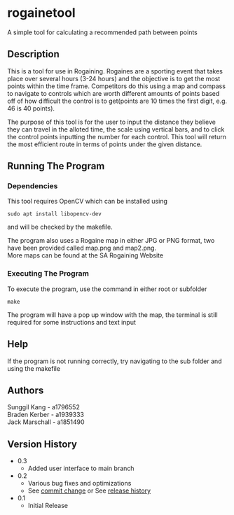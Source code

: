 # rogainetool

A simple tool for calculating a recommended path between points

## Description

This is a tool for use in Rogaining. Rogaines are a sporting event that takes place over several hours (3-24 hours) and the objective is to get the most points within the time frame. Competitors do this using a map and compass to navigate to controls which are worth different amounts of points based off of how difficult the control is to get(points are 10 times the first digit, e.g. 46 is 40 points). 

The purpose of this tool is for the user to input the distance they believe they can travel in the alloted time, the scale using vertical bars, and to click the control points inputting the number for each control. This tool will return the most efficient route in terms of points under the given distance.

## Running The Program

### Dependencies
This tool requires OpenCV which can be installed using 
```
sudo apt install libopencv-dev
```
and will be checked by the makefile.  
  
The program also uses a Rogaine map in either JPG or PNG format, two have been provided called map.png and map2.png.  
More maps can be found at the SA Rogaining Website

### Executing The Program

To execute the program, use the command in either root or subfolder
```
make
```
The program will have a pop up window with the map, the terminal is still required for some instructions and text input  

## Help

If the program is not running correctly, try navigating to the sub folder and using the makefile

## Authors

Sunggil Kang - a1796552  
Braden Kerber - a1939333  
Jack Marschall - a1851490  

## Version History
* 0.3
   * Added user interface to main branch
* 0.2
    * Various bug fixes and optimizations
    * See [commit change]() or See [release history]()
* 0.1
    * Initial Release
